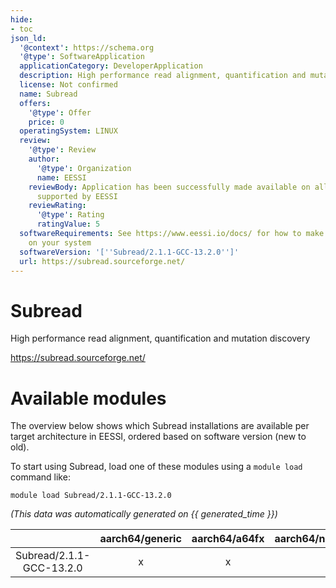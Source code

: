 ```yaml
---
hide:
- toc
json_ld:
  '@context': https://schema.org
  '@type': SoftwareApplication
  applicationCategory: DeveloperApplication
  description: High performance read alignment, quantification and mutation discovery
  license: Not confirmed
  name: Subread
  offers:
    '@type': Offer
    price: 0
  operatingSystem: LINUX
  review:
    '@type': Review
    author:
      '@type': Organization
      name: EESSI
    reviewBody: Application has been successfully made available on all architectures
      supported by EESSI
    reviewRating:
      '@type': Rating
      ratingValue: 5
  softwareRequirements: See https://www.eessi.io/docs/ for how to make EESSI available
    on your system
  softwareVersion: '[''Subread/2.1.1-GCC-13.2.0'']'
  url: https://subread.sourceforge.net/
---
```


Subread
=======


High performance read alignment, quantification and mutation discovery

https://subread.sourceforge.net/
# Available modules


The overview below shows which Subread installations are available per target architecture in EESSI, ordered based on software version (new to old).

To start using Subread, load one of these modules using a `module load` command like:

```shell
module load Subread/2.1.1-GCC-13.2.0
```

*(This data was automatically generated on {{ generated_time }})*

| |aarch64/generic|aarch64/a64fx|aarch64/neoverse_n1|aarch64/neoverse_v1|aarch64/nvidia/grace|x86_64/generic|x86_64/amd/zen2|x86_64/amd/zen3|x86_64/amd/zen4|x86_64/intel/cascadelake|x86_64/intel/haswell|x86_64/intel/icelake|x86_64/intel/sapphirerapids|x86_64/intel/skylake_avx512|
| :---: | :---: | :---: | :---: | :---: | :---: | :---: | :---: | :---: | :---: | :---: | :---: | :---: | :---: | :---: |
|Subread/2.1.1-GCC-13.2.0|x|x|x|x|x|x|x|x|x|x|x|x|x|x|
